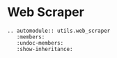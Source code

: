 # Web Scraper

```{eval-rst}
.. automodule:: utils.web_scraper
   :members:
   :undoc-members:
   :show-inheritance:
```
